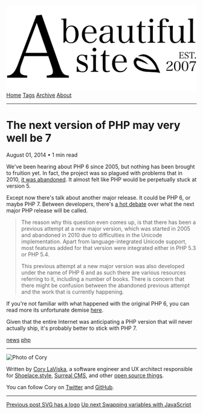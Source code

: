 <a href="../../index.html" class="header-link"><img src="../../images/logos/wordmark.svg" alt="A Beautiful Site" class="wordmark" /></a> <a href="../../index.html" class="nav-item">Home</a> <a href="../../tags/index.html" class="nav-item">Tags</a> <a href="../index.html" class="nav-item">Archive</a> <a href="../../about/index.html" class="nav-item">About</a>

---

# The next version of PHP may very well be 7

August 01, 2014 • 1 min read

We've been hearing about PHP 6 since 2005, but nothing has been brought to fruition yet. In fact, the project was so plagued with problems that in 2010, [it was abandoned](http://www.computerworld.com/s/article/9222419/PHP_5.4_emerges_with_best_of_abandoned_PHP_6.0). It almost felt like PHP would be perpetually stuck at version 5.

Except now there's talk about another major release. It could be PHP 6, or maybe PHP 7. Between developers, there's [a hot debate](https://wiki.php.net/rfc/php6) over what the next major PHP release will be called.

> The reason why this question even comes up, is that there has been a previous attempt at a new major version, which was started in 2005 and abandoned in 2010 due to difficulties in the Unicode implementation. Apart from language-integrated Unicode support, most features added for that version were integrated either in PHP 5.3 or PHP 5.4.
>
> This previous attempt at a new major version was also developed under the name of PHP 6 and as such there are various resources referring to it, including a number of books. There is concern that there might be confusion between the abandoned previous attempt and the work that is currently happening.

If you're not familiar with what happened with the original PHP 6, you can read more its unfortunate demise [here](http://en.wikipedia.org/wiki/PHP#PHP_6_and_Unicode).

Given that the entire Internet was anticipating a PHP version that will never actually ship, it's probably better to stick with PHP 7.

<a href="../../tags/news/index.html" class="post-tag">news</a> <a href="../../tags/php/index.html" class="post-tag">php</a>

---

<img src="http://0.gravatar.com/avatar/bf1b3b95fd5b096a3592247c29667b33?s=512" alt="Photo of Cory" class="avatar avatar-small" />

Written by [Cory LaViska](../../index-4.html), a software engineer and UX architect responsible for [Shoelace.style](https://shoelace.style/), [Surreal CMS](https://www.surrealcms.com/), and other [open source things](https://github.com/claviska).

You can follow Cory on [Twitter](https://twitter.com/claviska) and [GitHub](https://github.com/claviska).

---

<a href="../svg-has-a-logo/index.html" class="post-nav-previous"><span class="small">Previous post</span> SVG has a logo</a> <a href="../swapping-variables-with-javascript/index.html" class="post-nav-next"><span class="small">Up next</span> Swapping variables with JavaScript</a>
